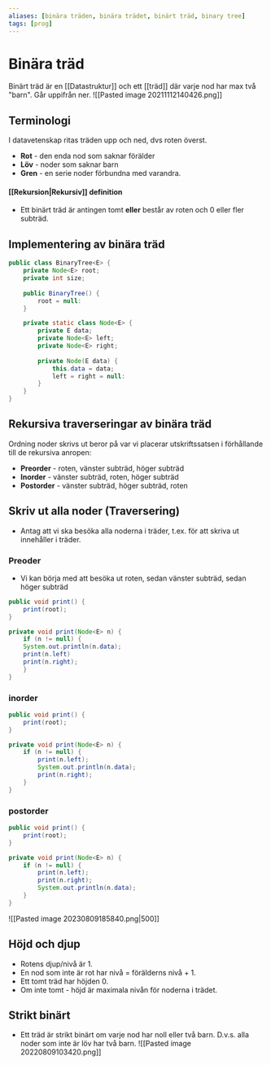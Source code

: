 ```yaml
---
aliases: [binära träden, binära trädet, binärt träd, binary tree]
tags: [prog]
---
```

# Binära träd 
Binärt träd är en [[Datastruktur]] och ett [[träd]] där varje nod har max två "barn". Går uppifrån ner. 
![[Pasted image 20211112140426.png]] 

## Terminologi
I datavetenskap ritas träden upp och ned, dvs roten överst.
- **Rot** - den enda nod som saknar förälder
- **Löv** - noder som saknar barn
- **Gren** - en serie noder förbundna med varandra. 

#### [[Rekursion|Rekursiv]] definition 
- Ett binärt träd är antingen tomt **eller** består av roten och 0 eller fler subträd.

## Implementering av binära träd
```java
public class BinaryTree<E> {
	private Node<E> root;
	private int size;
	
	public BinaryTree() {
		root = null:
	}

	private static class Node<E> {
		private E data;
		private Node<E> left;
		private Node<E> right;
		
		private Node(E data) {
			this.data = data;
			left = right = null:
		}
	}
}
```

## Rekursiva traverseringar av binära träd
Ordning noder skrivs ut beror på var vi placerar utskriftssatsen i förhållande till de rekursiva anropen:
- **Preorder** - roten, vänster subträd, höger subträd
- **Inorder** - vänster subträd, roten, höger subträd
- **Postorder** - vänster subträd, höger subträd, roten

## Skriv ut alla noder (Traversering)
- Antag att vi ska besöka alla noderna i träder, t.ex. för att skriva ut innehåller i träder.
### Preoder
- Vi kan börja med att besöka ut roten, sedan vänster subträd, sedan höger subträd
```java
public void print() {
	print(root);
}

private void print(Node<E> n) {
	if (n != null) {
	System.out.println(n.data);
	print(n.left)
	print(n.right);
	}
}
```

### inorder
```java
public void print() {
	print(root);
}

private void print(Node<E> n) {
	if (n != null) {
		print(n.left);
		System.out.println(n.data);
		print(n.right);
	}
}
```

### postorder
```java
public void print() {
	print(root);
}

private void print(Node<E> n) {
	if (n != null) {
		print(n.left);
		print(n.right);
		System.out.println(n.data);
	}
}
``` 

![[Pasted image 20230809185840.png|500]]

## Höjd och djup
- Rotens djup/nivå är 1. 
- En nod som inte är rot har nivå = förälderns nivå + 1.
- Ett tomt träd har höjden 0.
- Om inte tomt - höjd är maximala nivån för noderna i trädet.

## Strikt binärt
- Ett träd är strikt binärt om varje nod har noll eller två barn. D.v.s. alla noder som inte är löv har två barn.
![[Pasted image 20220809103420.png]]
